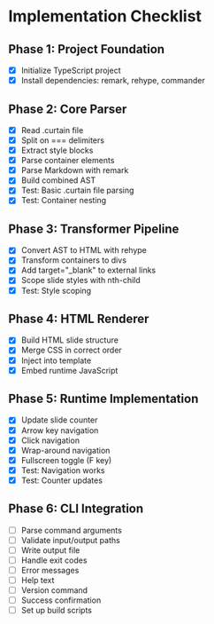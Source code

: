 # Implementation Checklist

## Phase 1: Project Foundation
- [X] Initialize TypeScript project
- [X] Install dependencies: remark, rehype, commander

## Phase 2: Core Parser
- [X] Read .curtain file
- [X] Split on === delimiters
- [X] Extract style blocks
- [X] Parse container elements
- [X] Parse Markdown with remark
- [X] Build combined AST
- [X] Test: Basic .curtain file parsing
- [X] Test: Container nesting

## Phase 3: Transformer Pipeline
- [X] Convert AST to HTML with rehype
- [X] Transform containers to divs
- [X] Add target="_blank" to external links
- [X] Scope slide styles with nth-child
- [X] Test: Style scoping

## Phase 4: HTML Renderer
- [X] Build HTML slide structure
- [X] Merge CSS in correct order
- [X] Inject into template
- [X] Embed runtime JavaScript

## Phase 5: Runtime Implementation
- [X] Update slide counter
- [X] Arrow key navigation
- [X] Click navigation
- [X] Wrap-around navigation
- [X] Fullscreen toggle (F key)
- [X] Test: Navigation works
- [X] Test: Counter updates

## Phase 6: CLI Integration
- [ ] Parse command arguments
- [ ] Validate input/output paths
- [ ] Write output file
- [ ] Handle exit codes
- [ ] Error messages
- [ ] Help text
- [ ] Version command
- [ ] Success confirmation
- [ ] Set up build scripts

